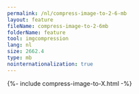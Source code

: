 ```yaml
---
permalink: /nl/compress-image-to-2-6-mb
layout: feature
fileName: compress-image-to-2-6mb
folderName: feature
tool: imgcompression
lang: nl
size: 2662.4
type: mb
nointernationalization: true
---
```

{%- include compress-image-to-X.html -%}
      